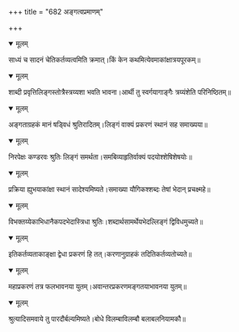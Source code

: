 +++
title = "682 अङ्गत्वप्रमाणम्"

+++


<details open><summary>मूलम्</summary>

साध्यं च सादनं चेतिकर्तव्यत्वमिति क्रमात्।किं केन कथमित्येवमाकांक्षात्रयपूरकम्॥
</details>



<details open><summary>मूलम्</summary>

शाब्दी प्रवृत्तिलिङ्गस्तोत्रैस्त्रय्यशा भवति भावना।आर्थी तु स्वर्गयागाङ्गैः त्रय्यंशेति परिनिष्ठितम्॥
</details>



<details open><summary>मूलम्</summary>

अङ्गताग्रहकं मानं षड्विधं श्रुतिरादितम्।लिङ्गं वाक्यं प्रकरणं स्थानं सह समाख्यया॥
</details>



<details open><summary>मूलम्</summary>

निरपेक्षः कण्डरवः श्रुतिः लिङ्गं समर्थता।समबिव्याहृतिर्वाक्यं पदयोश्शेषिशेषयोः॥
</details>



<details open><summary>मूलम्</summary>

प्रक्रिया ह्युभयाकांक्षा स्थानं सादेश्यमिष्यते।समाख्या यौगिकश्शब्दः तेषां भेदान् प्रचक्ष्महे॥
</details>



<details open><summary>मूलम्</summary>

विभक्तय्येकाभिधानैकपदभेदास्त्रिधा श्रुतिः।शब्दार्थसामर्थेयभेदल्लिङ्गं द्विविधमुच्यते॥
</details>



<details open><summary>मूलम्</summary>

इतिकर्तव्यताकाङ्क्षा द्वेधा प्रकरणं हि तत्।करणानुग्राहकं तदितिकर्तव्यतोच्यते॥
</details>



<details open><summary>मूलम्</summary>

महाप्रकरणं तत्र फलभावनया युतम्।अवान्तरप्रकरणमङ्गतयाभावनया युतम्॥
</details>



<details open><summary>मूलम्</summary>

श्रुत्यादिसमवाये तु पारदौर्बल्यमिष्यते।बोधे विलम्बाविलम्बौ बलाबलनियामकौ॥
</details>

